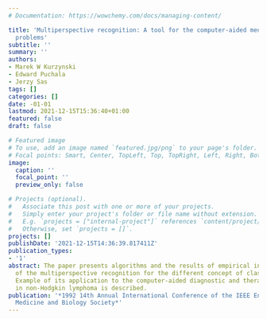 ```yaml
---
# Documentation: https://wowchemy.com/docs/managing-content/

title: 'Multiperspective recognition: A tool for the computer-aided medical decision
  problems'
subtitle: ''
summary: ''
authors:
- Marek W Kurzynski
- Edward Puchala
- Jerzy Sas
tags: []
categories: []
date: -01-01
lastmod: 2021-12-15T15:36:40+01:00
featured: false
draft: false

# Featured image
# To use, add an image named `featured.jpg/png` to your page's folder.
# Focal points: Smart, Center, TopLeft, Top, TopRight, Left, Right, BottomLeft, Bottom, BottomRight.
image:
  caption: ''
  focal_point: ''
  preview_only: false

# Projects (optional).
#   Associate this post with one or more of your projects.
#   Simply enter your project's folder or file name without extension.
#   E.g. `projects = ["internal-project"]` references `content/project/deep-learning/index.md`.
#   Otherwise, set `projects = []`.
projects: []
publishDate: '2021-12-15T14:36:39.817411Z'
publication_types:
- '1'
abstract: The paper presents algorithms and the results of empirical investigations
  of the multiperspective recognition for the different concept of classifier action.
  Example of its application to the computer-aided diagnostic and therapeutic decisions
  in non-Hodgkin lymphoma is described.
publication: '*1992 14th Annual International Conference of the IEEE Engineering in
  Medicine and Biology Society*'
---
```

